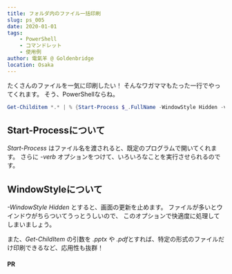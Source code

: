 ```yaml
---
title: フォルダ内のファイル一括印刷
slug: ps_005
date: 2020-01-01
tags: 
    - PowerShell
    - コマンドレット
    - 使用例
author: 電氣羊 @ Goldenbridge
location: Osaka
---
```


たくさんのファイルを一気に印刷したい！
そんなワガママもたった一行でやってくれます。
そう、PowerShellならね。

```powershell
Get-Childitem *.* | % {Start-Process $_.FullName -WindowStyle Hidden -verb print}
```

## Start-Processについて
*Start-Process* はファイル名を渡されると、既定のプログラムで開いてくれます。
さらに *-verb* オプションをつけて、いろいろなことを実行させられるのです。

## WindowStyleについて
*-WindowStyle Hidden* とすると、画面の更新を止めます。
ファイルが多いとウインドウがちらついてうっとうしいので、
このオプションで快適度に処理してしまいましょう。

また、*Get-ChildItem* の引数を *.pptx* や *.pdf*とすれば、特定の形式のファイルだけ印刷できるなど、応用性も抜群！

#### PR
<ad-set :ad="'ps'" />

<link-to></link-to>